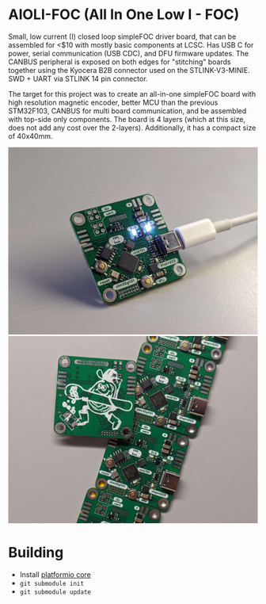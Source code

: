 # AIOLI-FOC (All In One Low I - FOC)

Small, low current (I) closed loop simpleFOC driver board, that can be assembled for &lt;$10 with mostly basic components at LCSC. Has USB C for power, serial communication (USB CDC), and DFU firmware updates. The CANBUS peripheral is exposed on both edges for "stitching" boards together using the Kyocera B2B connector used on the STLINK-V3-MINIE. SWD + UART via STLINK 14 pin connector.

The target for this project was to create an all-in-one simpleFOC board with high resolution magnetic encoder, better MCU than the previous STM32F103, CANBUS for multi board communication, and be assembled with top-side only components. The board is 4 layers (which at this size, does not add any cost over the 2-layers). Additionally, it has a compact size of 40x40mm. 

![Photo of PCB](/single.jpg)
![Photo of PCBs](/many.jpg)

# Building

- Install [platformio core](https://docs.platformio.org/en/latest/core/installation/methods/index.html)
- `git submodule init`
- `git submodule update`

